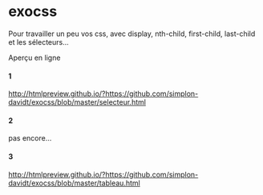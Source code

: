 # exocss
Pour travailler un peu vos css, avec display, nth-child, first-child, last-child et les sélecteurs...

Aperçu en ligne

#### 1
http://htmlpreview.github.io/?https://github.com/simplon-davidt/exocss/blob/master/selecteur.html

#### 2
pas encore...

#### 3
http://htmlpreview.github.io/?https://github.com/simplon-davidt/exocss/blob/master/tableau.html
